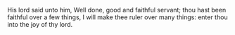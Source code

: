 His lord said unto him, Well done, good and faithful servant; thou hast been faithful over a few things, I will make thee ruler over many things: enter thou into the joy of thy lord.
